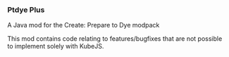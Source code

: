 ### Ptdye Plus

A Java mod for the Create: Prepare to Dye modpack

This mod contains code relating to features/bugfixes that are not possible to implement solely with KubeJS.
